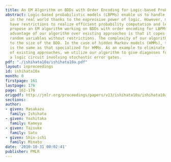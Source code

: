 ```yaml
---
title: An EM Algorithm on BDDs with Order Encoding for Logic-based Probabilistic Models
abstract: Logic-based probabilistic models (LBPMs) enable us to handle various problems
  in the real world thanks to the expressive power of logic. However, most of LBPMs
  have restrictions to realize efficient probability computation and learning. We
  propose an EM algorithm working on BDDs with order encoding for LBPMs. A notable
  advantage of our algorithm over existing approaches is that it copes with multi-valued
  random variables without restrictions. The complexity of our algorithm is proportional
  to the size of the BDD. In the case of hidden Markov models (HMMs), the complexity
  is the same as that specialized for HMMs. As an example to eliminate restrictions
  of existing approaches, we utilize our algorithm to give diagnoses for failure in
  a logic circuit involving stochastic error gates.
pdf: "./ishihata10a/ishihata10a.pdf"
layout: inproceedings
id: ishihata10a
month: 0
firstpage: 161
lastpage: 176
page: 161-176
origpdf: http://jmlr.org/proceedings/papers/v13/ishihata10a/ishihata10a.pdf
sections: 
author:
- given: Masakazu
  family: Ishihata
- given: Yoshitaka
  family: Kameya
- given: Taisuke
  family: Sato
- given: Shin-ichi
  family: Minato
date: '2010-10-31 00:02:41'
publisher: PMLR
---
```

